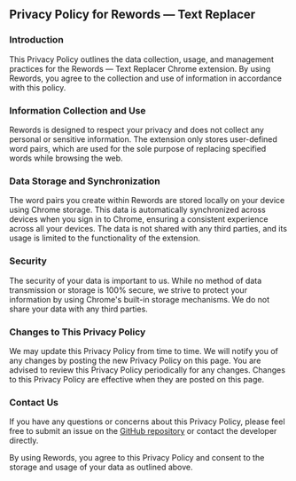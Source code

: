 ## Privacy Policy for Rewords — Text Replacer

### Introduction

This Privacy Policy outlines the data collection, usage, and management practices for the Rewords — Text Replacer Chrome extension. By using Rewords, you agree to the collection and use of information in accordance with this policy.

### Information Collection and Use

Rewords is designed to respect your privacy and does not collect any personal or sensitive information. The extension only stores user-defined word pairs, which are used for the sole purpose of replacing specified words while browsing the web.

### Data Storage and Synchronization

The word pairs you create within Rewords are stored locally on your device using Chrome storage. This data is automatically synchronized across devices when you sign in to Chrome, ensuring a consistent experience across all your devices. The data is not shared with any third parties, and its usage is limited to the functionality of the extension.

### Security

The security of your data is important to us. While no method of data transmission or storage is 100% secure, we strive to protect your information by using Chrome's built-in storage mechanisms. We do not share your data with any third parties.

### Changes to This Privacy Policy

We may update this Privacy Policy from time to time. We will notify you of any changes by posting the new Privacy Policy on this page. You are advised to review this Privacy Policy periodically for any changes. Changes to this Privacy Policy are effective when they are posted on this page.

### Contact Us

If you have any questions or concerns about this Privacy Policy, please feel free to submit an issue on the [GitHub repository](https://github.com/sanderbell/rewords) or contact the developer directly.

By using Rewords, you agree to this Privacy Policy and consent to the storage and usage of your data as outlined above.
